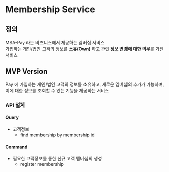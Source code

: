 # Membership Service

## 정의
MSA-Pay 라는 비즈니스에서 제공하는 멤버십 서비스  
가입하는 개인/법인 고객의 정보를 **소유(Own)** 하고 관련 **정보 변경에 대한 의무**를 가진 서비스  

## MVP Version

Pay 에 가입하는 개인/법인 고객의 정보를 소유하고, 새로운 멤버십의 추가가 가능하며, 이에 대한 정보를 조회할 수 있는 기능을 제공하는 서비스

### API 설계

#### Query
- 고객정보
  - find membership by membership id

#### Command
- 필요한 고객정보를 통한 신규 고객 멤버십의 생성
  - register membership
